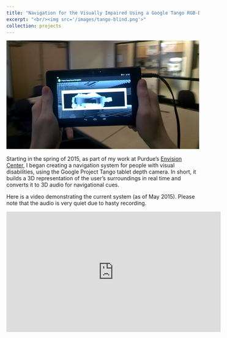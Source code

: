 ```yaml
---
title: "Navigation for the Visually Impaired Using a Google Tango RGB-D Tablet"
excerpt: "<br/><img src='/images/tango-blind.png'>"
collection: projects
---
```


<img src='/images/tango-blind.png'>

Starting in the spring of 2015, as part of my work at Purdue’s [Envision Center](https://www.rcac.purdue.edu/envision/), I began creating a navigation system for people with visual disabilities, using the Google Project Tango tablet depth camera. In short, it builds a 3D representation of the user’s surroundings in real time and converts it to 3D audio for navigational cues.

Here is a video demonstrating the current system (as of May 2015). Please note that the audio is very quiet due to hasty recording.

<iframe width="560" height="315" src="https://www.youtube.com/embed/EnNuDiJazBs" frameborder="0" allow="accelerometer; autoplay; encrypted-media; gyroscope; picture-in-picture" allowfullscreen></iframe>